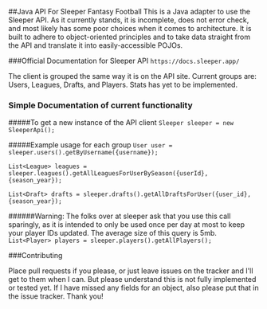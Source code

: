 ##Java API For Sleeper Fantasy Football
This is a Java adapter to use the Sleeper API. As it currently stands,
it is incomplete, does not error check, and most likely has some poor
choices when it comes to architecture. It is built to adhere to
object-oriented principles and to take data straight from the API and
translate it into easily-accessible POJOs.

###Official Documentation for Sleeper API
`https://docs.sleeper.app/`

The client is grouped the same way it is on the API site.
Current groups are: Users, Leagues, Drafts, and Players. Stats has
yet to be implemented.

### Simple Documentation of current functionality

#####To get a new instance of the API client
`Sleeper sleeper = new SleeperApi();`

#####Example usage for each group
`User user = sleeper.users().getByUsername({username});`

`List<League> leagues = sleeper.leagues().getAllLeaguesForUserBySeason({userId}, {season_year});`

`List<Draft> drafts = sleeper.drafts().getAllDraftsForUser({user_id}, {season_year});`

######Warning: The folks over at sleeper ask that you use this call sparingly, as it is intended to only be used once per day at most to keep your player IDs updated. The average size of this query is 5mb.
`List<Player> players = sleeper.players().getAllPlayers();`

###Contributing

Place pull requests if you please, or just leave issues on the tracker and I'll get to them when I can.
But please understand this is not fully implemented or tested yet. If I have missed any fields for an object,
also please put that in the issue tracker. Thank you!


